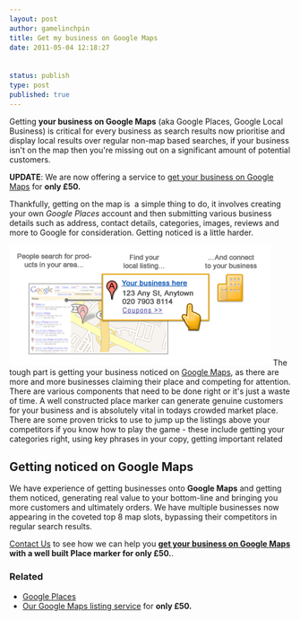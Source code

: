 ```yaml
---
layout: post
author: gamelinchpin
title: Get my business on Google Maps
date: 2011-05-04 12:18:27


status: publish
type: post
published: true
---
```

Getting **your business on Google Maps** (aka Google Places, Google
Local Business) is critical for every business as search results now
prioritise and display local results over regular non-map based
searches, if your business isn't on the map then you're missing out on a
significant amount of potential customers.

**UPDATE**: We are now offering a service to [get your business on
Google Maps](/business-on-google-maps/) for **only £50.**

Thankfully, getting on the map is  a simple thing to do, it involves
creating your own *Google Places* account and then submitting various
business details such as address, contact details, categories, images,
reviews and more to Google for consideration. Getting noticed is a
little harder.

![](/assets/google_maps.gif "Get my business on Google Maps")
 The tough part is getting your business noticed on <span
style="text-decoration:underline;">Google Maps</span>, as there are more and more businesses claiming their place and competing for attention. There are various components that need to be done right or it's just a waste of time.
 A well constructed place marker can generate genuine customers for your
business and is absolutely vital in todays crowded market place. There
are some proven tricks to use to jump up the listings above your
competitors if you know how to play the game - these include getting
your categories right, using key phrases in your copy, getting important
related

Getting noticed on Google Maps
------------------------------

We have experience of getting businesses onto **Google Maps** and
getting them noticed, generating real value to your bottom-line and
bringing you more customers and ultimately orders. We have multiple
businesses now appearing in the coveted top 8 map slots, bypassing their
competitors in regular search results.

[Contact Us](/contact) to see how we can help you **[get your business
on Google Maps](/business-on-google-maps/) with a well built Place
marker for only £50.**.

### Related

-   [Google Places](http://www.google.com/places/)
-   [Our Google Maps listing service](/business-on-google-maps/) for
    **only £50.**

